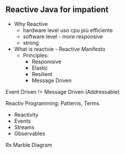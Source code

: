 ## Reactive Java for impatient

- Why Reactive
  - hardware level uso cpu più efficiente
  - software level - more responsive
  - strong 
- What is reactvie - Reactive Manifesto
  - Principles:
    - Responisive
    - Elastic
    - Resilient
    - Message Driven



Event Driven != Message Driven (Addressable)



Reactiv Programming: Patterns, Terms

- Reactivity
- Events
- Streams
- Observables



Rx Marble Diagram



